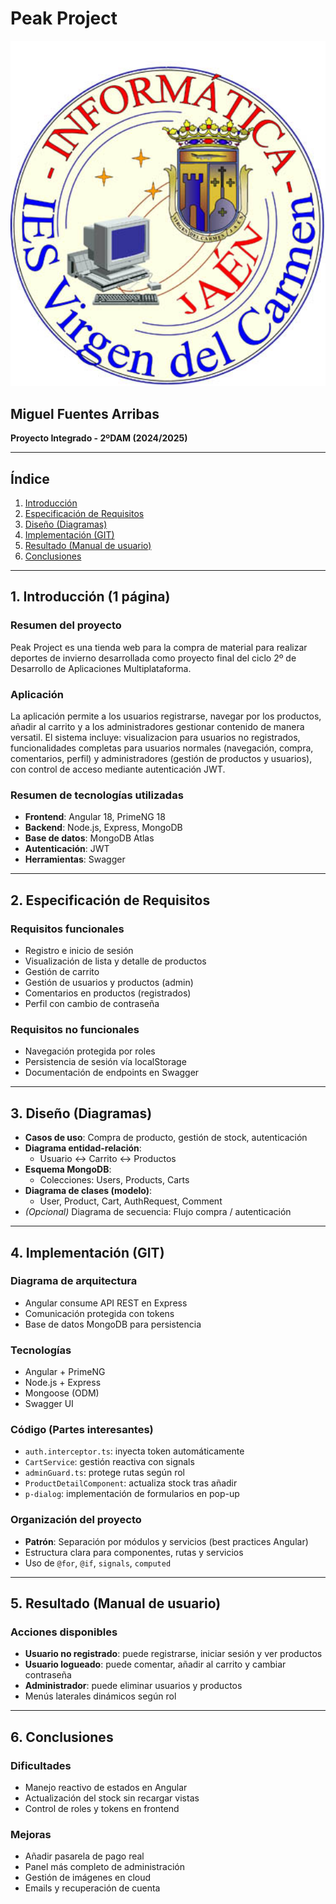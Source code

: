 # Peak Project

<div align="center">
  <img src="Front/src/assets/images/ESCUDO_CHICO.jpg" alt="Escudo IES Virgen del Carmen" width="700"/>
</div>

## Miguel Fuentes Arribas  
**Proyecto Integrado - 2ºDAM (2024/2025)**  

---

## Índice

1. [Introducción](#1-introducción-1-página)  
2. [Especificación de Requisitos](#2-especificación-de-requisitos)  
3. [Diseño (Diagramas)](#3-diseño-diagramas)  
4. [Implementación (GIT)](#4-implementación-git)  
5. [Resultado (Manual de usuario)](#5-resultado-manual-de-usuario)  
6. [Conclusiones](#6-conclusiones)  

---

## 1. Introducción (1 página)

### Resumen del proyecto

Peak Project es una tienda web para la compra de material para realizar deportes de invierno desarrollada como proyecto final del ciclo 2º de Desarrollo de Aplicaciones Multiplataforma. 

### Aplicación

La aplicación permite a los usuarios registrarse, navegar por los productos, añadir al carrito y a los administradores gestionar contenido de manera versatil.
El sistema incluye: visualizacion para usuarios no registrados, funcionalidades completas para usuarios normales (navegación, compra, comentarios, perfil) y administradores (gestión de productos y usuarios), con control de acceso mediante autenticación JWT.

### Resumen de tecnologías utilizadas

- **Frontend**: Angular 18, PrimeNG 18
- **Backend**: Node.js, Express, MongoDB
- **Base de datos**: MongoDB Atlas
- **Autenticación**: JWT
- **Herramientas**: Swagger

---

## 2. Especificación de Requisitos

### Requisitos funcionales

- Registro e inicio de sesión
- Visualización de lista y detalle de productos
- Gestión de carrito
- Gestión de usuarios y productos (admin)
- Comentarios en productos (registrados)
- Perfil con cambio de contraseña

### Requisitos no funcionales

- Navegación protegida por roles
- Persistencia de sesión vía localStorage
- Documentación de endpoints en Swagger

---

## 3. Diseño (Diagramas)

- **Casos de uso**: Compra de producto, gestión de stock, autenticación
- **Diagrama entidad-relación**:
  - Usuario ↔ Carrito ↔ Productos
- **Esquema MongoDB**:
  - Colecciones: Users, Products, Carts
- **Diagrama de clases (modelo)**:
  - User, Product, Cart, AuthRequest, Comment
- *(Opcional)* Diagrama de secuencia: Flujo compra / autenticación

---

## 4. Implementación (GIT)

### Diagrama de arquitectura

- Angular consume API REST en Express
- Comunicación protegida con tokens
- Base de datos MongoDB para persistencia

### Tecnologías

- Angular + PrimeNG
- Node.js + Express
- Mongoose (ODM)
- Swagger UI

### Código (Partes interesantes)

- `auth.interceptor.ts`: inyecta token automáticamente
- `CartService`: gestión reactiva con signals
- `adminGuard.ts`: protege rutas según rol
- `ProductDetailComponent`: actualiza stock tras añadir
- `p-dialog`: implementación de formularios en pop-up

### Organización del proyecto

- **Patrón**: Separación por módulos y servicios (best practices Angular)
- Estructura clara para componentes, rutas y servicios
- Uso de `@for`, `@if`, `signals`, `computed`

---

## 5. Resultado (Manual de usuario)

### Acciones disponibles

- **Usuario no registrado**: puede registrarse, iniciar sesión y ver productos
- **Usuario logueado**: puede comentar, añadir al carrito y cambiar contraseña
- **Administrador**: puede eliminar usuarios y productos
- Menús laterales dinámicos según rol

---

## 6. Conclusiones

### Dificultades

- Manejo reactivo de estados en Angular
- Actualización del stock sin recargar vistas
- Control de roles y tokens en frontend

### Mejoras

- Añadir pasarela de pago real
- Panel más completo de administración
- Gestión de imágenes en cloud
- Emails y recuperación de cuenta
